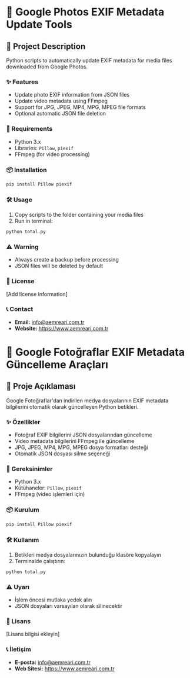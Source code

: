 # 📸 Google Photos EXIF Metadata Update Tools

## 🚀 Project Description

Python scripts to automatically update EXIF metadata for media files downloaded from Google Photos.

### ✨ Features

- Update photo EXIF information from JSON files
- Update video metadata using FFmpeg
- Support for JPG, JPEG, MP4, MPG, MPEG file formats
- Optional automatic JSON file deletion

### 🔧 Requirements

- Python 3.x
- Libraries: `Pillow`, `piexif`
- FFmpeg (for video processing)

### 📦 Installation

```bash
pip install Pillow piexif
```

### 🛠 Usage

1. Copy scripts to the folder containing your media files
2. Run in terminal:

```bash
python total.py
```

### ⚠️ Warning

- Always create a backup before processing
- JSON files will be deleted by default

### 📄 License

[Add license information]

### 📞 Contact

- **Email:** info@aemreari.com.tr
- **Website:** https://www.aemreari.com.tr
# 📸 Google Fotoğraflar EXIF Metadata Güncelleme Araçları

## 🚀 Proje Açıklaması

Google Fotoğraflar'dan indirilen medya dosyalarının EXIF metadata bilgilerini otomatik olarak güncelleyen Python betikleri.

### ✨ Özellikler

- Fotoğraf EXIF bilgilerini JSON dosyalarından güncelleme
- Video metadata bilgilerini FFmpeg ile güncelleme
- JPG, JPEG, MP4, MPG, MPEG dosya formatları desteği
- Otomatik JSON dosyası silme seçeneği

### 🔧 Gereksinimler

- Python 3.x
- Kütühaneler: `Pillow`, `piexif`
- FFmpeg (video işlemleri için)

### 📦 Kurulum

```bash
pip install Pillow piexif
```

### 🛠 Kullanım

1. Betikleri medya dosyalarınızın bulunduğu klasöre kopyalayın
2. Terminalde çalıştırın:

```bash
python total.py
```

### ⚠️ Uyarı

- İşlem öncesi mutlaka yedek alın
- JSON dosyaları varsayılan olarak silinecektir

### 📄 Lisans

[Lisans bilgisi ekleyin]

### 📞 İletişim

- **E-posta:** info@aemreari.com.tr
- **Web Sitesi:** https://www.aemreari.com.tr

